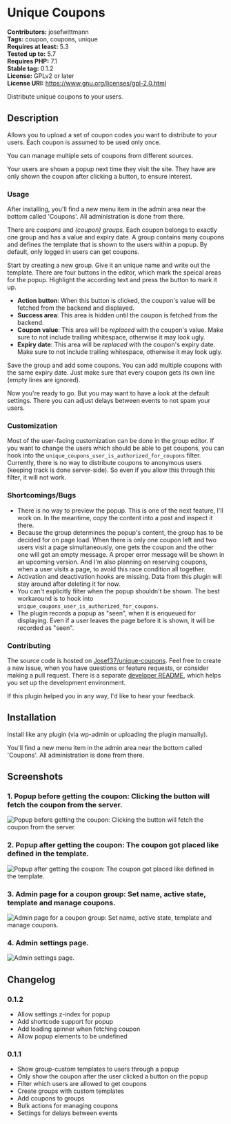 # Unique Coupons #

**Contributors:** josefwittmann  
**Tags:** coupon, coupons, unique  
**Requires at least:** 5.3  
**Tested up to:** 5.7  
**Requires PHP:** 7.1  
**Stable tag:** 0.1.2  
**License:** GPLv2 or later  
**License URI:** https://www.gnu.org/licenses/gpl-2.0.html  

Distribute unique coupons to your users.

## Description ##

Allows you to upload a set of coupon codes you want to distribute to your users. Each coupon is assumed to be used only once.

You can manage multiple sets of coupons from different sources.

Your users are shown a popup next time they visit the site. They have are only shown the coupon after clicking a button, to ensure interest.

### Usage ###

After installing, you'll find a new menu item in the admin area near the bottom called 'Coupons'. All administration is done from there.

There are _coupons_ and _(coupon) groups_.
Each coupon belongs to exactly one group and has a value and expiry date.
A group contains many coupons and defines the template that is shown to the users within a popup. By default, only logged in users can get coupons.

Start by creating a new group. Give it an unique name and write out the template.
There are four buttons in the editor, which mark the speical areas for the popup. Highlight the according text and press the button to mark it up.

-   **Action button**: When this button is clicked, the coupon's value will be fetched from the backend and displayed.
-   **Success area**: This area is hidden until the coupon is fetched from the backend.
-   **Coupon value**: This area will be _replaced_ with the coupon's value. Make sure to not include trailing whitespace, otherwise it may look ugly.
-   **Expiry date**: This area will be _replaced_ with the coupon's expiry date. Make sure to not include trailing whitespace, otherwise it may look ugly.

Save the group and add some coupons. You can add multiple coupons with the same expiry date. Just make sure that every coupon gets its own line (empty lines are ignored).

Now you're ready to go. But you may want to have a look at the default settings. There you can adjust delays between events to not spam your users.

### Customization ###

Most of the user-facing customization can be done in the group editor. If you want to change the users which should be able to get coupons, you can hook into the `unique_coupons_user_is_authorized_for_coupons` filter. Currently, there is no way to distribute coupons to anonymous users (keeping track is done server-side). So even if you allow this through this filter, it will not work.

### Shortcomings/Bugs ###

-   There is no way to preview the popup. This is one of the next feature, I'll work on.
    In the meantime, copy the content into a post and inspect it there.
-   Because the group determines the popup's content, the group has to be decided for on page load. When there is only one coupon left and two users visit a page simultaneously, one gets the coupon and the other one will get an empty message.
    A proper error message will be shown in an upcoming version. And I'm also planning on reserving coupons, when a user visits a page, to avoid this race condition all together.
-   Activation and deactivation hooks are missing. Data from this plugin will stay around after deleting it for now.
-   You can't explicitly filter when the popup shouldn't be shown. The best workaround is to hook into `unique_coupons_user_is_authorized_for_coupons`.
-   The plugin records a popup as "seen", when it is enqueued for displaying. Even if a user leaves the page before it is shown, it will be recorded as "seen".

### Contributing ###

The source code is hosted on [Josef37/unique-coupons](https://github.com/Josef37/unique-coupons).
Feel free to create a new issue, when you have questions or feature requests, or consider making a pull request.
There is a separate [developer README](https://github.com/Josef37/unique-coupons/blob/main/README_DEV.md), which helps you set up the development environment.

If this plugin helped you in any way, I'd like to hear your feedback.

## Installation ##

Install like any plugin (via wp-admin or uploading the plugin manually).

You'll find a new menu item in the admin area near the bottom called 'Coupons'. All administration is done from there.

## Screenshots ##

### 1. Popup before getting the coupon: Clicking the button will fetch the coupon from the server. ###
![Popup before getting the coupon: Clicking the button will fetch the coupon from the server.](http://ps.w.org/unique-coupons/assets/screenshot-1.png)

### 2. Popup after getting the coupon: The coupon got placed like defined in the template. ###
![Popup after getting the coupon: The coupon got placed like defined in the template.](http://ps.w.org/unique-coupons/assets/screenshot-2.png)

### 3. Admin page for a coupon group: Set name, active state, template and manage coupons. ###
![Admin page for a coupon group: Set name, active state, template and manage coupons.](http://ps.w.org/unique-coupons/assets/screenshot-3.png)

### 4. Admin settings page. ###
![Admin settings page.](http://ps.w.org/unique-coupons/assets/screenshot-4.png)


## Changelog ##

### 0.1.2 ###
- Allow settings z-index for popup
- Add shortcode support for popup
- Add loading spinner when fetching coupon
- Allow popup elements to be undefined

### 0.1.1 ###
- Show group-custom templates to users through a popup
- Only show the coupon after the user clicked a button on the popup
- Filter which users are allowed to get coupons
- Create groups with custom templates
- Add coupons to groups
- Bulk actions for managing coupons
- Settings for delays between events
